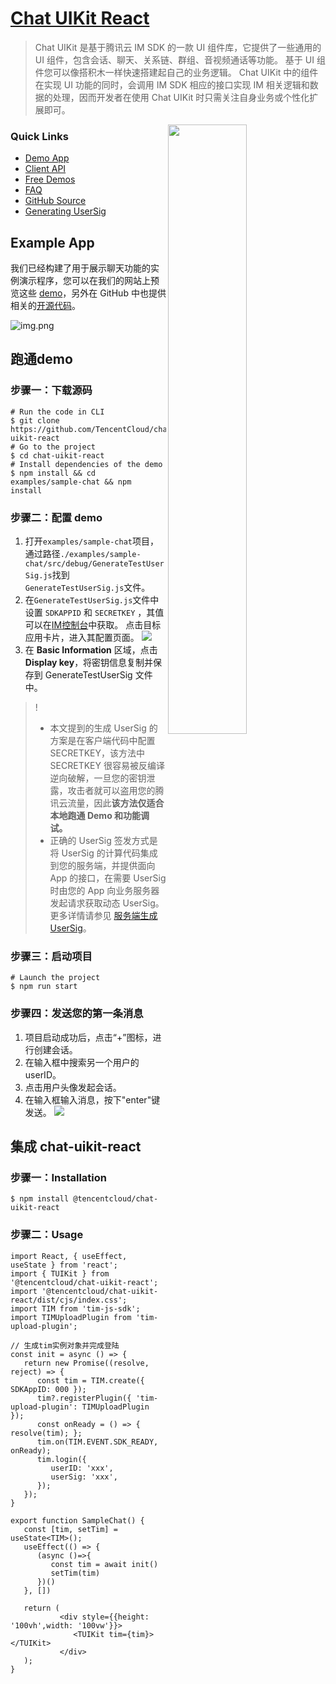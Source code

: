 # [Chat UIKit React](https://www.tencentcloud.com/document/product/1047/34279/)
>Chat UIKit 是基于腾讯云 IM SDK 的一款 UI 组件库，它提供了一些通用的 UI 组件，包含会话、聊天、关系链、群组、音视频通话等功能。
基于 UI 组件您可以像搭积木一样快速搭建起自己的业务逻辑。
Chat UIKit  中的组件在实现 UI 功能的同时，会调用 IM SDK 相应的接口实现 IM 相关逻辑和数据的处理，因而开发者在使用 Chat UIKit  时只需关注自身业务或个性化扩展即可。

<img align="right" src="https://qcloudimg.tencent-cloud.cn/raw/4562be8179a1534efb17d33428239c82.png?auto=format,enhance" width="50%" />

### Quick Links
- [Demo App](https://web.sdk.qcloud.com/im/demo/intl/index.html)
- [Client API](https://www.tencentcloud.com/document/product/1047/33999)
- [Free Demos](https://www.tencentcloud.com/document/product/1047/34279)
- [FAQ](https://www.tencentcloud.com/document/product/1047/34455)
- [GitHub Source](https://github.com/TencentCloud/chat-uikit-react)
- [Generating UserSig](https://www.tencentcloud.com/document/product/1047/34385)
## Example App
我们已经构建了用于展示聊天功能的实例演示程序，您可以在我们的网站上预览这些 [demo](https://web.sdk.qcloud.com/im/demo/intl/index.html)，另外在 GitHub 中也提供相关的[开源代码](https://github.com/TencentCloud/chat-uikit-react)。

![img.png](https://web.sdk.qcloud.com/im/demo/TUIkit/react-static/images/home.png)

## 跑通demo

### 步骤一：下载源码
```
# Run the code in CLI
$ git clone https://github.com/TencentCloud/chat-uikit-react
# Go to the project  
$ cd chat-uikit-react
# Install dependencies of the demo
$ npm install && cd examples/sample-chat && npm install
```
### 步骤二：配置 demo
1. 打开`examples/sample-chat`项目，通过路径`./examples/sample-chat/src/debug/GenerateTestUserSig.js`找到`GenerateTestUserSig.js`文件。
2. 在`GenerateTestUserSig.js`文件中设置 `SDKAPPID` 和 `SECRETKEY` ，其值可以在[IM控制台](https://console.tencentcloud.com/im)中获取。 点击目标应用卡片，进入其配置页面。
   ![](https://qcloudimg.tencent-cloud.cn/raw/8d469e975f1ca5a2f3dbc9c6fe8774f5.png)
3. 在 **Basic Information** 区域，点击  **Display key**，将密钥信息复制并保存到 GenerateTestUserSig 文件中。
>!
>- 本文提到的生成 UserSig 的方案是在客户端代码中配置 SECRETKEY，该方法中 SECRETKEY 很容易被反编译逆向破解，一旦您的密钥泄露，攻击者就可以盗用您的腾讯云流量，因此**该方法仅适合本地跑通 Demo 和功能调试。**
>- 正确的 UserSig 签发方式是将 UserSig 的计算代码集成到您的服务端，并提供面向 App 的接口，在需要 UserSig 时由您的 App 向业务服务器发起请求获取动态 UserSig。更多详情请参见 [服务端生成 UserSig](https://www.tencentcloud.com/document/product/1047/34385)。

### 步骤三：启动项目
```
# Launch the project
$ npm run start
```

### 步骤四：发送您的第一条消息
1. 项目启动成功后，点击“+”图标，进行创建会话。
2. 在输入框中搜索另一个用户的 userID。
3. 点击用户头像发起会话。
4. 在输入框输入消息，按下"enter"键发送。
   ![](https://web.sdk.qcloud.com/im/demo/TUIkit/react-static/images/chat.gif)

## 集成 chat-uikit-react

### 步骤一：Installation
```
$ npm install @tencentcloud/chat-uikit-react
```
### 步骤二：Usage
```tsx
import React, { useEffect, useState } from 'react';
import { TUIKit } from '@tencentcloud/chat-uikit-react';
import '@tencentcloud/chat-uikit-react/dist/cjs/index.css';
import TIM from 'tim-js-sdk';
import TIMUploadPlugin from 'tim-upload-plugin';

// 生成tim实例对象并完成登陆
const init = async () => {
   return new Promise((resolve, reject) => {
      const tim = TIM.create({ SDKAppID: 000 });
      tim?.registerPlugin({ 'tim-upload-plugin': TIMUploadPlugin });
      const onReady = () => { resolve(tim); };
      tim.on(TIM.EVENT.SDK_READY, onReady);
      tim.login({
         userID: 'xxx',
         userSig: 'xxx',
      });
   });
}

export function SampleChat() {
   const [tim, setTim] = useState<TIM>();
   useEffect(() => {
      (async ()=>{
         const tim = await init()
         setTim(tim)
      })()
   }, [])

   return (
           <div style={{height: '100vh',width: '100vw'}}>
              <TUIKit tim={tim}></TUIKit>
           </div>
   );
}
```

